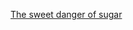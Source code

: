 [The sweet danger of sugar](https://www.health.harvard.edu/heart-health/the-sweet-danger-of-sugar)

